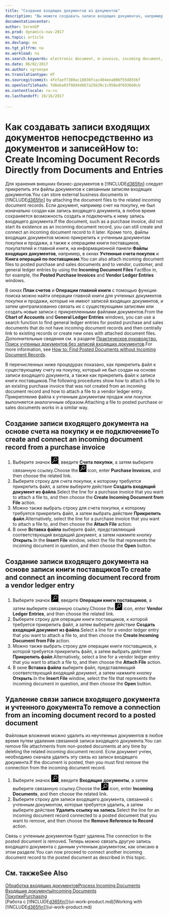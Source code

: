 ```yaml
---
title: "Создание входящих документов из документов"
description: "Вы можете создавать записи входящих документах, например для счетов, и управлять задачами OCR, eCommerce и обмена документами."
documentationcenter: 
author: SorenGP
ms.prod: dynamics-nav-2017
ms.topic: article
ms.devlang: na
ms.tgt_pltfrm: na
ms.workload: na
ms.search.keywords: electronic document, e-invoice, incoming document, OCR, ecommerce, document exchange, import invoice
ms.date: 06/02/2017
ms.author: sgroespe
ms.translationtype: HT
ms.sourcegitcommit: 4fefaef7380ac10836fcac404eea006f55d8556f
ms.openlocfilehash: fd8eba03f98d4d667a25639c1c958edf6936b0cb
ms.contentlocale: ru-ru
ms.lasthandoff: 10/16/2017

---
```

# <a name="how-to-create-incoming-document-records-directly-from-documents-and-entries"></a><span data-ttu-id="9ef08-103">Как создавать записи входящих документов непосредственно из документов и записей</span><span class="sxs-lookup"><span data-stu-id="9ef08-103">How to: Create Incoming Document Records Directly from Documents and Entries</span></span>
<span data-ttu-id="9ef08-104">Для хранения внешних бизнес-документов в [!INCLUDE[d365fin](includes/d365fin_md.md)] следует прикрепить эти файлы документов к связанным записям входящих документов.</span><span class="sxs-lookup"><span data-stu-id="9ef08-104">You can store external business documents in [!INCLUDE[d365fin](includes/d365fin_md.md)] by attaching the document files to the related incoming document records.</span></span> <span data-ttu-id="9ef08-105">Если документ, например счет на покупку, не был изначально создан как запись входящего документа, в любое время сохраняется возможность создать и подключить к нему запись входящего документа.</span><span class="sxs-lookup"><span data-stu-id="9ef08-105">If the document, such as a purchase invoice, did not start its existence as an incoming document record, you can still create and connect an incoming document record to it later.</span></span> <span data-ttu-id="9ef08-106">Кроме того, файлы входящих документов можно прикрепить к учтенным документам покупки и продажи, а также к операциям книги поставщиков, покупателей и главной книги, на информационной панели **Файлы входящих документов**, например, в окнах **Учтенные счета покупок** и **Книга операций по поставщикам**.</span><span class="sxs-lookup"><span data-stu-id="9ef08-106">You can also attach incoming document files to posted purchase and sales documents and to vendor, customer, and general ledger entries by using the **Incoming Document Files** FactBox in, for example, the **Posted Purchase Invoices** and **Vendor Ledger Entries** windows.</span></span>

<span data-ttu-id="9ef08-107">В окнах **План счетов** и **Операции главной книги** с помощью функции поиска можно найти операции главной книги для учтенных документов покупки и продажи, которые не имеют записей входящих документов, и затем централизованно связать их с существующими записями или создать новые записи с прикрепленными файлами документов.</span><span class="sxs-lookup"><span data-stu-id="9ef08-107">From the **Chart of Accounts** and **General Ledger Entries** windows, you can use a search function to find general ledger entries for posted purchase and sales documents that do not have incoming document records and then centrally link to existing records or create new ones with attached document files.</span></span> <span data-ttu-id="9ef08-108">Дополнительные сведения см. в разделе [Практическое руководство. Поиск учтенных документов без записей входящих документов](across-how-find-posted-documents-without-income-document-records.md).</span><span class="sxs-lookup"><span data-stu-id="9ef08-108">For more information, see [How to: Find Posted Documents without Incoming Document Records](across-how-find-posted-documents-without-income-document-records.md).</span></span>

<span data-ttu-id="9ef08-109">В перечисленных ниже процедурах показано, как прикрепить файл к существующему счету на покупку, который не был создан на основе записи входящего документа, а также как прикрепить файл к записи книги поставщиков.</span><span class="sxs-lookup"><span data-stu-id="9ef08-109">The following procedures show how to attach a file to an existing purchase invoice that was not created from an incoming document record and how to attach a file to a vendor ledger entry.</span></span> <span data-ttu-id="9ef08-110">Прикрепление файла к учтенным документам продаж или покупок выполняется аналогичным образом.</span><span class="sxs-lookup"><span data-stu-id="9ef08-110">Attaching a file to posted purchase or sales documents works in a similar way.</span></span>

## <a name="to-create-and-connect-an-incoming-document-record-from-a-purchase-invoice"></a><span data-ttu-id="9ef08-111">Создание записи входящего документа на основе счета на покупку и ее подключение</span><span class="sxs-lookup"><span data-stu-id="9ef08-111">To create and connect an incoming document record from a purchase invoice</span></span>
1. <span data-ttu-id="9ef08-112">Выберите значок ![Поиск страницы или отчета](media/ui-search/search_small.png "Значок поиска страницы или отчета"), введите **Счета покупки**, а затем выберите связанную ссылку.</span><span class="sxs-lookup"><span data-stu-id="9ef08-112">Choose the ![Search for Page or Report](media/ui-search/search_small.png "Search for Page or Report icon") icon, enter **Purchase Invoices**, and then choose the related link.</span></span>
2. <span data-ttu-id="9ef08-113">Выберите строку для счета покупки, к которому требуется прикрепить файл, а затем выберите действие **Создать входящий документ из файла**.</span><span class="sxs-lookup"><span data-stu-id="9ef08-113">Select the line for a purchase invoice that you want to attach a file to, and then choose the **Create Incoming Document from File** action.</span></span>
3. <span data-ttu-id="9ef08-114">Можно также выбрать строку для счета покупки, к которому требуется прикрепить файл, а затем выбрать действие **Прикрепить файл**.</span><span class="sxs-lookup"><span data-stu-id="9ef08-114">Alternatively, select the line for a purchase invoice that you want to attach a file to, and then choose the **Attach File** action.</span></span>
4. <span data-ttu-id="9ef08-115">В окне **Вставка файла** выберите файл, представляющий соответствующий входящий документ, а затем нажмите кнопку **Открыть**.</span><span class="sxs-lookup"><span data-stu-id="9ef08-115">In the **Insert File** window, select the file that represents the incoming document in question, and then choose the **Open** button.</span></span>

## <a name="to-create-and-connect-an-incoming-document-record-from-a-vendor-ledger-entry"></a><span data-ttu-id="9ef08-116">Создание записи входящего документа на основе записи книги поставщиков</span><span class="sxs-lookup"><span data-stu-id="9ef08-116">To create and connect an incoming document record from a vendor ledger entry</span></span>
1. <span data-ttu-id="9ef08-117">Выберите значок ![Поиск страницы или отчета](media/ui-search/search_small.png "Значок поиска страницы или отчета"), введите **Операции книги поставщиков**, а затем выберите связанную ссылку.</span><span class="sxs-lookup"><span data-stu-id="9ef08-117">Choose the ![Search for Page or Report](media/ui-search/search_small.png "Search for Page or Report icon") icon, enter **Vendor Ledger Entries**, and then choose the related link.</span></span>
2. <span data-ttu-id="9ef08-118">Выберите строку для операции книги поставщиков, к которой требуется прикрепить файл, а затем выберите действие **Создать входящий документ из файла**.</span><span class="sxs-lookup"><span data-stu-id="9ef08-118">Select a line for a vendor ledger entry that you want to attach a file to, and then choose the **Create Incoming Document from File** action.</span></span>
3. <span data-ttu-id="9ef08-119">Можно также выбрать строку для операции книги поставщиков, к которой требуется прикрепить файл, а затем выбрать действие **Прикрепить файл**.</span><span class="sxs-lookup"><span data-stu-id="9ef08-119">Alternatively, select a line for a vendor ledger entry that you want to attach a file to, and then choose the **Attach File** action.</span></span>
4. <span data-ttu-id="9ef08-120">В окне **Вставка файла** выберите файл, представляющий соответствующий входящий документ, а затем нажмите кнопку **Открыть**.</span><span class="sxs-lookup"><span data-stu-id="9ef08-120">In the **Insert File** window, select the file that represents the incoming document in question, and then choose the **Open** button.</span></span>

## <a name="to-remove-a-connection-from-an-incoming-document-record-to-a-posted-document"></a><span data-ttu-id="9ef08-121">Удаление связи записи входящего документа и учтенного документа</span><span class="sxs-lookup"><span data-stu-id="9ef08-121">To remove a connection from an incoming document record to a posted document</span></span>
<span data-ttu-id="9ef08-122">Файловые вложения можно удалить из неучтенных документов в любое время путем удаления связанной записи входящего документа.</span><span class="sxs-lookup"><span data-stu-id="9ef08-122">You can remove file attachments from non-posted documents at any time by deleting the related incoming document record.</span></span> <span data-ttu-id="9ef08-123">Если документ учтен, необходимо сначала удалить эту связь из записи входящего документа.</span><span class="sxs-lookup"><span data-stu-id="9ef08-123">If the document is posted, then you must first remove the connection from the incoming document record.</span></span>

1. <span data-ttu-id="9ef08-124">Выберите значок ![Поиск страницы или отчета](media/ui-search/search_small.png "Значок поиска страницы или отчета"), введите **Входящие документы**, а затем выберите связанную ссылку.</span><span class="sxs-lookup"><span data-stu-id="9ef08-124">Choose the ![Search for Page or Report](media/ui-search/search_small.png "Search for Page or Report icon") icon, enter **Incoming Documents**, and then choose the related link.</span></span>
2. <span data-ttu-id="9ef08-125">Выберите строку для записи входящего документа, связанной с учтенным документом, которые требуется удалить, а затем выберите действие **Удалить ссылку на запись**.</span><span class="sxs-lookup"><span data-stu-id="9ef08-125">Select the line for an incoming document record connected to a posted document that you want to remove, and then choose the **Remove Reference to Record** action.</span></span>

<span data-ttu-id="9ef08-126">Связь с учтенным документом будет удалена.</span><span class="sxs-lookup"><span data-stu-id="9ef08-126">The connection to the posted document is removed.</span></span> <span data-ttu-id="9ef08-127">Теперь можно связать другую запись входящего документа с данным учтенным документом, как описано в этом разделе.</span><span class="sxs-lookup"><span data-stu-id="9ef08-127">You can now proceed to connect another incoming document record to the posted document as described in this topic.</span></span>

## <a name="see-also"></a><span data-ttu-id="9ef08-128">См. также</span><span class="sxs-lookup"><span data-stu-id="9ef08-128">See Also</span></span>
[<span data-ttu-id="9ef08-129">Обработка входящих документов</span><span class="sxs-lookup"><span data-stu-id="9ef08-129">Process Incoming Documents</span></span>](across-process-income-documents.md)  
[<span data-ttu-id="9ef08-130">Входящие документы</span><span class="sxs-lookup"><span data-stu-id="9ef08-130">Incoming Documents</span></span>](across-income-documents.md)  
[<span data-ttu-id="9ef08-131">Покупки</span><span class="sxs-lookup"><span data-stu-id="9ef08-131">Purchasing</span></span>](purchasing-manage-purchasing.md)  
<span data-ttu-id="9ef08-132">[Работа с [!INCLUDE[d365fin](includes/d365fin_md.md)]](ui-work-product.md)</span><span class="sxs-lookup"><span data-stu-id="9ef08-132">[Working with [!INCLUDE[d365fin](includes/d365fin_md.md)]](ui-work-product.md)</span></span>

